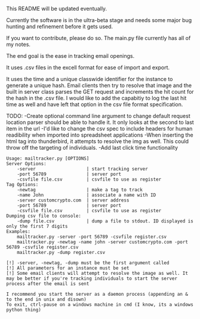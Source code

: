 This README will be updated eventually.

Currently the software is in the ultra-beta stage and needs some major bug hunting and refinement before it gets used.

If you want to contribute, please do so. The main.py file currently has all of my notes. 

The end goal is the ease in tracking email openings. 

It uses .csv files in the excell format for ease of import and  export. 

It uses the time and a unique classwide identifier for the instance to generate a unique hash. Email clients then try to resolve that image and
the built in server class parses the GET request and increments the hit count for the hash in the .csv file. I would like to add the capabitiy to log
the last hit time as well and have left that option in the csv file format specification.

TODO:
-Create optional command line argument to change default request location 
parser should be able to handle it. It only looks at the second to last item in the url
-I'd like to change the csv spec to include headers for human readibility when imported into spreadsheet applications
-When inserting the html tag into thunderbird, it attempts to resolve the img as well. This could throw off the targeting of individuals. 
-Add last click time functionality


    Usage: mailtracker.py [OPTIONS]
    Server Options:
        -server                   | start tracking server
        -port 56789               | server port
        -csvfile file.csv         | csvfile to use as register
    Tag Options:
        -newtag                   | make a tag to track
        -name John                | associate a name with ID
        -server customcrypto.com  | server address
        -port 56789               | server port
        -csvfile file.csv         | csvfile to use as register
    Dumping csv file to console:
        -dump file.csv            | dump a file to stdout. ID displayed is only the first 7 digits
    Examples:
        mailtracker.py -server -port 56789 -csvfile register.csv
        mailtracker.py -newtag -name john -server customcrypto.com -port 56789 -csvfile register.csv
        mailtracker.py -dump register.csv
        
    [!] -server, -newtag, -dump must be the first argument called
    [!] All parameters for an instance must be set
    [!] Some email clients will attempt to resolve the image as well. It may be better if you're tracking individuals to start the server process after the email is sent
    
    I recommend you start the server as a daemon process (appending an & to the end in unix and disown)
    To exit, ctrl-pause on a windows machine in cmd (I know, its a windows python thing)